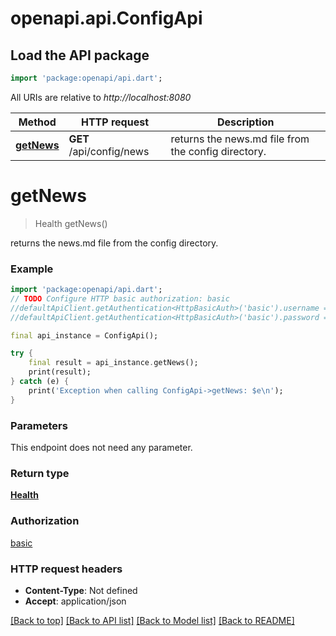 # openapi.api.ConfigApi

## Load the API package
```dart
import 'package:openapi/api.dart';
```

All URIs are relative to *http://localhost:8080*

Method | HTTP request | Description
------------- | ------------- | -------------
[**getNews**](ConfigApi.md#getnews) | **GET** /api/config/news | returns the news.md file from the config directory.


# **getNews**
> Health getNews()

returns the news.md file from the config directory.

### Example
```dart
import 'package:openapi/api.dart';
// TODO Configure HTTP basic authorization: basic
//defaultApiClient.getAuthentication<HttpBasicAuth>('basic').username = 'YOUR_USERNAME'
//defaultApiClient.getAuthentication<HttpBasicAuth>('basic').password = 'YOUR_PASSWORD';

final api_instance = ConfigApi();

try {
    final result = api_instance.getNews();
    print(result);
} catch (e) {
    print('Exception when calling ConfigApi->getNews: $e\n');
}
```

### Parameters
This endpoint does not need any parameter.

### Return type

[**Health**](Health.md)

### Authorization

[basic](../README.md#basic)

### HTTP request headers

 - **Content-Type**: Not defined
 - **Accept**: application/json

[[Back to top]](#) [[Back to API list]](../README.md#documentation-for-api-endpoints) [[Back to Model list]](../README.md#documentation-for-models) [[Back to README]](../README.md)

